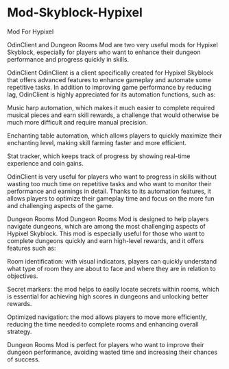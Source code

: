 # Mod-Skyblock-Hypixel
Mod For Hypixel

OdinClient and Dungeon Rooms Mod are two very useful mods for Hypixel Skyblock, especially for players who want to enhance their dungeon performance and progress quickly in skills.

OdinClient
OdinClient is a client specifically created for Hypixel Skyblock that offers advanced features to enhance gameplay and automate some repetitive tasks. In addition to improving game performance by reducing lag, OdinClient is highly appreciated for its automation functions, such as:

  Music harp automation, which makes it much easier to complete required musical pieces and earn skill rewards, a challenge that would otherwise be much more difficult and require manual precision.
  
  Enchanting table automation, which allows players to quickly maximize their enchanting level, making skill farming faster and more efficient.
  
  Stat tracker, which keeps track of progress by showing real-time experience and coin gains.
  
OdinClient is very useful for players who want to progress in skills without wasting too much time on repetitive tasks and who want to monitor their performance and earnings in detail. Thanks to its automation features, it allows players to optimize their gameplay time and focus on the more fun and challenging aspects of the game.

Dungeon Rooms Mod
Dungeon Rooms Mod is designed to help players navigate dungeons, which are among the most challenging aspects of Hypixel Skyblock. This mod is especially useful for those who want to complete dungeons quickly and earn high-level rewards, and it offers features such as:

  Room identification: with visual indicators, players can quickly understand what type of room they are about to face and where they are in relation to objectives.
  
  Secret markers: the mod helps to easily locate secrets within rooms, which is essential for achieving high scores in dungeons and unlocking better rewards.
  
  Optimized navigation: the mod allows players to move more efficiently, reducing the time needed to complete rooms and enhancing overall strategy.
  
Dungeon Rooms Mod is perfect for players who want to improve their dungeon performance, avoiding wasted time and increasing their chances of success.
